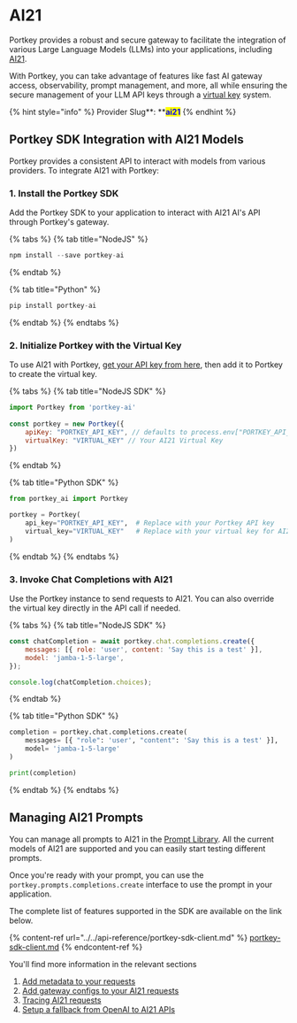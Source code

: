 # AI21

Portkey provides a robust and secure gateway to facilitate the integration of various Large Language Models (LLMs) into your applications, including [AI21](https://ai21.com).&#x20;

With Portkey, you can take advantage of features like fast AI gateway access, observability, prompt management, and more, all while ensuring the secure management of your LLM API keys through a [virtual key](../../product/ai-gateway/virtual-keys/) system.

{% hint style="info" %}
Provider Slug**: **<mark style="color:blue;">**ai21**</mark>
{% endhint %}

## Portkey SDK Integration with AI21 Models

Portkey provides a consistent API to interact with models from various providers. To integrate AI21 with Portkey:

### **1. Install the Portkey SDK**

Add the Portkey SDK to your application to interact with AI21 AI's API through Portkey's gateway.

{% tabs %}
{% tab title="NodeJS" %}
```javascript
npm install --save portkey-ai
```
{% endtab %}

{% tab title="Python" %}
```python
pip install portkey-ai
```
{% endtab %}
{% endtabs %}

### **2. Initialize Portkey with the Virtual Key**

To use AI21 with Portkey, [get your API key from here](https://studio.ai21.com/account/api-key), then add it to Portkey to create the virtual key.

{% tabs %}
{% tab title="NodeJS SDK" %}
```javascript
import Portkey from 'portkey-ai'
 
const portkey = new Portkey({
    apiKey: "PORTKEY_API_KEY", // defaults to process.env["PORTKEY_API_KEY"]
    virtualKey: "VIRTUAL_KEY" // Your AI21 Virtual Key
})
```
{% endtab %}

{% tab title="Python SDK" %}
```python
from portkey_ai import Portkey

portkey = Portkey(
    api_key="PORTKEY_API_KEY",  # Replace with your Portkey API key
    virtual_key="VIRTUAL_KEY"   # Replace with your virtual key for AI21
)
```
{% endtab %}
{% endtabs %}

### **3. Invoke Chat Completions with AI21**

Use the Portkey instance to send requests to AI21. You can also override the virtual key directly in the API call if needed.

{% tabs %}
{% tab title="NodeJS SDK" %}
```javascript
const chatCompletion = await portkey.chat.completions.create({
    messages: [{ role: 'user', content: 'Say this is a test' }],
    model: 'jamba-1-5-large',
});

console.log(chatCompletion.choices);
```
{% endtab %}

{% tab title="Python SDK" %}
```python
completion = portkey.chat.completions.create(
    messages= [{ "role": 'user', "content": 'Say this is a test' }],
    model= 'jamba-1-5-large'
)

print(completion)
```
{% endtab %}
{% endtabs %}

## Managing AI21 Prompts

You can manage all prompts to AI21 in the [Prompt Library](../../product/prompt-library.md). All the current models of AI21 are supported and you can easily start testing different prompts.

Once you're ready with your prompt, you can use the `portkey.prompts.completions.create` interface to use the prompt in your application.

The complete list of features supported in the SDK are available on the link below.

{% content-ref url="../../api-reference/portkey-sdk-client.md" %}
[portkey-sdk-client.md](../../api-reference/portkey-sdk-client.md)
{% endcontent-ref %}

You'll find more information in the relevant sections

1. [Add metadata to your requests](../../product/observability/metadata.md)
2. [Add gateway configs to your AI21 requests](../../product/ai-gateway/configs.md)
3. [Tracing AI21 requests](../../product/observability/traces.md)
4. [Setup a fallback from OpenAI to AI21 APIs](../../product/ai-gateway/fallbacks.md)
